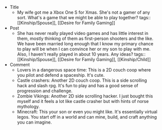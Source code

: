 - Title
	- My wife got me a Xbox One S for Xmas. She's not a gamer of any sort. What's a game that we might be able to play together?
	  tags:: [[Kinship/Spouse]], [[Desire for Family Gaming]]
- Post
	- She has never really played video games and has little interest in them, mostly thinking of them as first-person shooters and the like. We have been married long enough that I know my primary chance to play will be when I can convince her or my son to play with me. Also, I haven't really played in about 10 years. Any ideas?
	  tags:: [[Kinship/Spouse]], [[Desire for Family Gaming]], [[Kinship/Child]]
- Comment
	- Lovers in a dangerous space time: This is a 2D couch coop where you pilot and defend a spaceship. It's cute.
	- Castle crashers: Another 2D couch coop. This is a side scrolling hack and slash rpg. It's fun to play and has a good sense of progression and challenge.
	- Zombie Vikings: Another 2D side scrolling hacker. I just bought this myself and it feels a lot like castle crasher but with hints of norse mythology.
	- Minecraft: This your son or even you might like. It's essentially virtual legos. You start off in a world and can mine, build, and craft anything you can imagine.